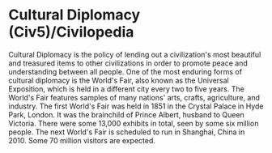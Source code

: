 # Cultural Diplomacy (Civ5)/Civilopedia

Cultural Diplomacy is the policy of lending out a civilization's most beautiful and treasured items to other civilizations in order to promote peace and understanding between all people. One of the most enduring forms of cultural diplomacy is the World's Fair, also known as the Universal Exposition, which is held in a different city every two to five years. The World's Fair features samples of many nations' arts, crafts, agriculture, and industry. The first World's Fair was held in 1851 in the Crystal Palace in Hyde Park, London. It was the brainchild of Prince Albert, husband to Queen Victoria. There were some 13,000 exhibits in total, seen by some six million people. The next World's Fair is scheduled to run in Shanghai, China in 2010. Some 70 million visitors are expected.